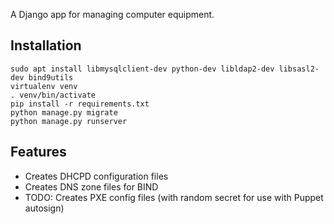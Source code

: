 A Django app for managing computer equipment.

## Installation
    sudo apt install libmysqlclient-dev python-dev libldap2-dev libsasl2-dev bind9utils
    virtualenv venv
    . venv/bin/activate
    pip install -r requirements.txt
    python manage.py migrate
    python manage.py runserver

## Features

* Creates DHCPD configuration files
* Creates DNS zone files for BIND
* TODO: Creates PXE config files (with random secret for use with Puppet autosign)